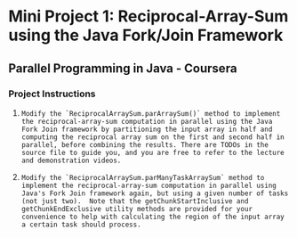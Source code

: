 # Mini Project 1: Reciprocal-Array-Sum using the Java Fork/Join Framework

## Parallel Programming in Java - Coursera

### Project Instructions

1.     Modify the `ReciprocalArraySum.parArraySum()` method to implement the reciprocal-array-sum computation in parallel using the Java Fork Join framework by partitioning the input array in half and computing the reciprocal array sum on the first and second half in parallel, before combining the results. There are TODOs in the source file to guide you, and you are free to refer to the lecture and demonstration videos.  

2.     Modify the `ReciprocalArraySum.parManyTaskArraySum` method to implement the reciprocal-array-sum computation in parallel using Java's Fork Join framework again, but using a given number of tasks (not just two).  Note that the getChunkStartInclusive and getChunkEndExclusive utility methods are provided for your convenience to help with calculating the region of the input array a certain task should process.
